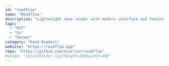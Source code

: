```yaml
---
id: "readflow"
name: "Readflow"
description: "Lightweight news reader with modern interface and features: full-text search, automatic categorization, archiving, offline support, notifications..."
tags:
  - "MIT"
  - "Go"
  - "Docker"
category: "Feed Readers"
website: "https://readflow.app"
repo: "https://github.com/ncarlier/readflow"
#image: "/placeholder.svg?height=300&width=400"
---
```


